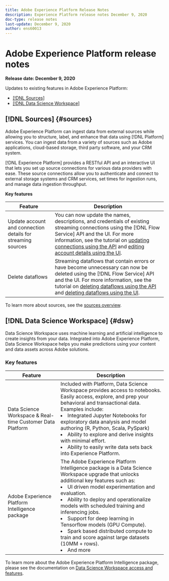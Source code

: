 ```yaml
---
title: Adobe Experience Platform Release Notes
description: Experience Platform release notes December 9, 2020
doc-type: release notes
last-update: December 9, 2020
author: ens60013
---
```


# Adobe Experience Platform release notes 

**Release date: December 9, 2020**

Updates to existing features in Adobe Experience Platform:

- [[!DNL Sources]](#sources)
- [[!DNL Data Science Workspace]](#dsw)

## [!DNL Sources] {#sources}

Adobe Experience Platform can ingest data from external sources while allowing you to structure, label, and enhance that data using [!DNL Platform] services. You can ingest data from a variety of sources such as Adobe applications, cloud-based storage, third party software, and your CRM system.

[!DNL Experience Platform] provides a RESTful API and an interactive UI that lets you set up source connections for various data providers with ease. These source connections allow you to authenticate and connect to external storage systems and CRM services, set times for ingestion runs, and manage data ingestion throughput.

**Key features**

| Feature | Description |
| ------- | ----------- |
| Update account and connection details for streaming sources | You can now update the names, descriptions, and credentials of existing streaming connections using the [!DNL Flow Service] API and the UI. For more information, see the tutorial on [updating connections using the API](../../sources/tutorials/api/update.md) and [editing account details using the UI](../../sources/tutorials/ui/monitor.md). |
| Delete dataflows | Streaming dataflows that contain errors or have become unnecessary can now be deleted using the [!DNL Flow Service] API and the UI. For more information, see the tutorial on [deleting dataflows using the API](../../sources/tutorials/api/delete-dataflows.md) and [deleting dataflows using the UI](../../sources/tutorials/ui/delete.md). |

To learn more about sources, see the [sources overview](../../sources/home.md).

## [!DNL Data Science Workspace] {#dsw}

Data Science Workspace uses machine learning and artificial intelligence to create insights from your data. Integrated into Adobe Experience Platform, Data Science Workspace helps you make predictions using your content and data assets across Adobe solutions.

### Key features

|Feature | Description|
|--- | ---|
| Data Science Workspace & Real-time Customer Data Platform | Included with Platform, Data Science Workspace provides access to notebooks. Easily access, explore, and prep your behavioral and transactional data. Examples include: <li>  Integrated Jupyter Notebooks for exploratory data analysis and model authoring (R, Python, Scala, PySpark)</li><li> Ability to explore and derive insights with minimal effort.</li> <li> Ability to easily write data sets back into Experience Platform.</li> |
| Adobe Experience Platform Intelligence package | The Adobe Experience Platform Intelligence package is a Data Science Workspace upgrade that unlocks additional key features such as: <li> UI driven model experimentation and evaluation.</li><li> Ability to deploy and operationalize models with scheduled training and inferencing jobs.</li><li> Support for deep learning in Tensorflow models (GPU Compute).</li><li> Spark based distributed compute to train and score against large datasets (10MM + rows).</li><li>And more</li>|

To learn more about the Adobe Experience Platform Intelligence package, please see the documentation on [Data Science Workspace access and features](../../data-science-workspace/access-features-dsw.md).
